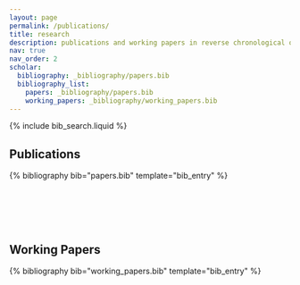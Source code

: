 ```yaml
---
layout: page
permalink: /publications/
title: research
description: publications and working papers in reverse chronological order.
nav: true
nav_order: 2
scholar:
  bibliography: _bibliography/papers.bib
  bibliography_list:
    papers: _bibliography/papers.bib
    working_papers: _bibliography/working_papers.bib
---
```


<!-- _pages/publications.md -->

<!-- Bibsearch Feature -->

{% include bib_search.liquid %}

<h2>Publications</h2>
<div class="publications">
  {% bibliography bib="papers.bib" template="bib_entry" %}
</div>

<br><br>
<br><br>

<h2>Working Papers</h2>
<div class="working_papers">
  {% bibliography bib="working_papers.bib" template="bib_entry" %}
</div>
